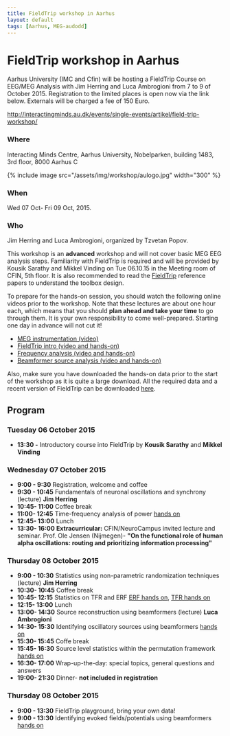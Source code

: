 ```yaml
---
title: FieldTrip workshop in Aarhus
layout: default
tags: [Aarhus, MEG-audodd]
---
```


# FieldTrip workshop in Aarhus

Aarhus University (IMC and Cfin) will be hosting a FieldTrip Course on EEG/MEG Analysis with Jim Herring and Luca Ambrogioni from 7 to 9 of October 2015. Registration to the limited places is open now via the link below. Externals will be charged a fee of 150 Euro.

<http://interactingminds.au.dk/events/single-events/artikel/field-trip-workshop/>

### Where

Interacting Minds Centre, Aarhus University, Nobelparken, building 1483, 3rd floor, 8000 Aarhus C

{% include image src="/assets/img/workshop/aulogo.jpg" width="300" %}

### When

Wed 07 Oct- Fri 09 Oct, 2015.

### Who

Jim Herring and Luca Ambrogioni, organized by Tzvetan Popov.

This workshop is an **advanced** workshop and will not cover basic MEG EEG analysis steps. Familiarity with FieldTrip is required and will be provided by Kousik Sarathy and Mikkel Vinding on Tue 06.10.15 in the Meeting room of CFIN, 5th floor. It is also recommended to read the [FieldTrip](http://www.hindawi.com/journals/cin/2011/156869/) reference papers to understand the toolbox design.  

To prepare for the hands-on session, you should watch the following online videos prior to the workshop. Note that these lectures are about one hour each, which means that you should **plan ahead and take your time** to go through them. It is your own responsibility to come well-prepared. Starting one day in advance will not cut it!

-   [MEG instrumentation (video)](https://www.youtube.com/watch?v=15Qs4fuPpes)
-   [FieldTrip intro (video and hands-on)](/tutorial/introduction)
-   [Frequency analysis (video and hands-on)](/tutorial/timefrequencyanalysis)
-   [Beamformer source analysis (video and hands-on)](/tutorial/beamformer)

Also, make sure you have downloaded the hands-on data prior to the start of the workshop as it is quite a large download. All the required data and a recent version of FieldTrip can be downloaded [here](ftp://ftp.fieldtriptoolbox.org/pub/fieldtrip/tutorial/aarhus/workshop/hands-on.rar).

## Program

### Tuesday 06 October 2015

-   **13:30 -**  Introductory course into FieldTrip by **Kousik Sarathy** and **Mikkel Vinding**

### Wednesday 07 October 2015

-   **9:00 - 9:30**     Registration, welcome and coffee
-   **9:30 - 10:45**    Fundamentals of neuronal oscillations and synchrony (lecture) **Jim Herring**
-   **10:45- 11:00**    Coffee break
-   **11:00- 12:45**    Time-frequency analysis of power [hands on](/tutorial/timefrequencyanalysis)
-   **12:45- 13:00**    Lunch
-   **13:30- 16:00**    **Extracurricular:** CFIN/NeuroCampus invited lecture and seminar. Prof. Ole Jensen (Nijmegen)- **"On the functional role of human alpha oscillations: routing and prioritizing information processing"**

### Thursday 08 October 2015

-   **9:00 - 10:30**    Statistics using non-parametric randomization techniques (lecture) **Jim Herring**
-   **10:30- 10:45**    Coffee break
-   **10:45- 12:15**    Statistics on TFR and ERF [ERF hands on](/tutorial/cluster_permutation_timelock), [TFR hands on](/tutorial/cluster_permutation_freq)
-   **12:15- 13:00**    Lunch
-   **13:00- 14:30**    Source reconstruction using beamformers (lecture) **Luca Ambrogioni**
-   **14:30- 15:30**    Identifying oscillatory sources using beamformers [ hands on](/tutorial/natmeg/beamforming)
-   **15:30- 15:45**    Coffe break
-   **15:45- 16:30**    Source level statistics within the permutation framework [ hands on](/tutorial/aarhus/beamformingerf#meg_plotting_sources_of_response_related_evoked_field_using_statistical_threshold)
-   **16:30- 17:00**    Wrap-up-the-day: special topics, general questions and answers
-   **19:00- 21:30**    Dinner- **not included in registration**

### Thursday 08 October 2015

-   **9:00 - 13:30**    FieldTrip playground, bring your own data!
-   **9:00 - 13:30**    Identifying evoked fields/potentials using beamformers [ hands on](/tutorial/aarhus/beamformingerf)
